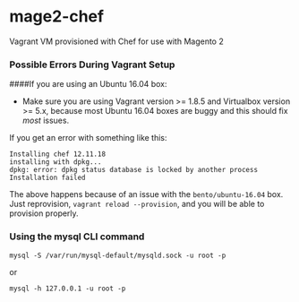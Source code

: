 # mage2-chef
Vagrant VM provisioned with Chef for use with Magento 2

### Possible Errors During Vagrant Setup
####If you are using an Ubuntu 16.04 box:
* Make sure you are using Vagrant version >= 1.8.5 and Virtualbox version >= 5.x, because most Ubuntu 16.04 boxes are buggy and this should fix _most_ issues.

If you get an error with something like this:
```
Installing chef 12.11.18
installing with dpkg...
dpkg: error: dpkg status database is locked by another process
Installation failed
```
The above happens because of an issue with the `bento/ubuntu-16.04` box. Just reprovision, `vagrant reload --provision`, and you will be able to provision properly.

### Using the mysql CLI command
```
mysql -S /var/run/mysql-default/mysqld.sock -u root -p
```
or
```
mysql -h 127.0.0.1 -u root -p
```
